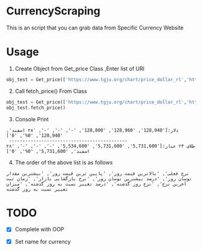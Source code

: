 # CurrencyScraping

This is an script that you can grab data from Specific Currency Website

# Usage

1) Create Object from Get_price Class ,Enter list of URl
```python
obj_test = Get_price(['https://www.tgju.org/chart/price_dollar_rl','http://www.tgju.org/chart/geram24'])
```

2) Call fetch_price() From Class 
```python
obj_test = Get_price(['https://www.tgju.org/chart/price_dollar_rl','http://www.tgju.org/chart/geram24'])
obj_test.fetch_price()
```
3) Console Print
```
دلار:['128,940', '128,960', '128,800', '-', '-', '-', '۲۸ اسفند', '128,940', '0%', '0'] 
 --------------------------------------------
طلای ۲۴ عیار:['5,731,600', '5,731,600', '5,534,600', '-', '-', '-', '۲۸ اسفند', '5,731,600', '0%', '0']
```
4) The order of the above list is as follows
```
نرخ فعلی', 'بالاترین قیمت روز', 'پایین ترین قیمت روز', 'بیشترین مقدار نوسان روز', 'درصد بیشترین نوسان روز', 'نرخ بازگشایی بازار', 'زمان ثبت آخرین نرخ', 'نرخ روز گذشته', 'درصد تغییر نسبت به روز گذشته', 'میزان تغییر نسبت به روز گذشته
```
# TODO
- [x] Complete with OOP
- [x] Set name for currency

